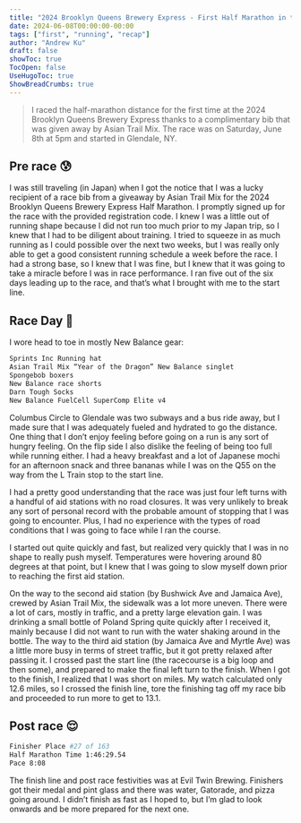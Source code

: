 ```yaml
---
title: "2024 Brooklyn Queens Brewery Express - First Half Marathon in the Books"
date: 2024-06-08T00:00:00-00:00
tags: ["first", "running", "recap"]
author: "Andrew Ku"
draft: false
showToc: true
TocOpen: false
UseHugoToc: true
ShowBreadCrumbs: true
---
```


> I raced the half-marathon distance for the first time at the 2024 Brooklyn Queens Brewery Express thanks to a complimentary bib that was given away by Asian Trail Mix. The race was on Saturday, June 8th at 5pm and started in Glendale, NY. 


## Pre race 😰
I was still traveling (in Japan) when I got the notice that I was a lucky recipient of a race bib from a giveaway by Asian Trail Mix for the 2024 Brooklyn Queens Brewery Express Half Marathon. I promptly signed up for the race with the provided registration code. I knew I was a little out of running shape because I did not run too much prior to my Japan trip, so I knew that I had to be diligent about training. I tried to squeeze in as much running as I could possible over the next two weeks, but I was really only able to get a good consistent running schedule a week before the race. I had a strong base, so I knew that I was fine, but I knew that it was going to take a miracle before I was in race performance. I ran five out of the six days leading up to the race, and that’s what I brought with me to the start line. 

## Race Day 🚀
I wore head to toe in mostly New Balance gear:
```sh
Sprints Inc Running hat
Asian Trail Mix “Year of the Dragon” New Balance singlet
Spongebob boxers
New Balance race shorts
Darn Tough Socks
New Balance FuelCell SuperComp Elite v4 
```

Columbus Circle to Glendale was two subways and a bus ride away, but I made sure that I was adequately fueled and hydrated to go the distance. One thing that I don’t enjoy feeling before going on a run is any sort of hungry feeling. On the flip side I also dislike the feeling of being too full while running either. I had a heavy breakfast and a lot of Japanese mochi for an afternoon snack and three bananas while I was on the Q55 on the way from the L Train stop to the start line. 

I had a pretty good understanding that the race was just four left turns with a handful of aid stations with no road closures. It was very unlikely to break any sort of personal record with the probable amount of stopping that I was going to encounter. Plus, I had no experience with the types of road conditions that I was going to face while I ran the course. 

I started out quite quickly and fast, but realized very quickly that I was in no shape to really push myself. Temperatures were hovering around 80 degrees at that point, but I knew that I was going to slow myself down prior to reaching the first aid station. 

On the way to the second aid station (by Bushwick Ave and Jamaica Ave), crewed by Asian Trail Mix, the sidewalk was a lot more uneven. There were a lot of cars, mostly in traffic, and a pretty large elevation gain. I was drinking a small bottle of Poland Spring quite quickly after I received it, mainly because I did not want to run with the water shaking around in the bottle. The way to the third aid station (by Jamaica Ave and Myrtle Ave) was a little more busy in terms of street traffic, but it got pretty relaxed after passing it. I crossed past the start line (the racecourse is a big loop and then some), and prepared to make the final left turn to the finish. When I got to the finish, I realized that I was short on miles. My watch calculated only 12.6 miles, so I crossed the finish line, tore the finishing tag off my race bib and proceeded to run more to get to 13.1.

## Post race 😌
```sh
Finisher Place #27 of 163
Half Marathon Time 1:46:29.54
Pace 8:08  
```
The finish line and post race festivities was at Evil Twin Brewing. Finishers got their medal and pint glass and there was water, Gatorade, and pizza going around. I didn’t finish as fast as I hoped to, but I’m glad to look onwards and be more prepared for the next one. 
